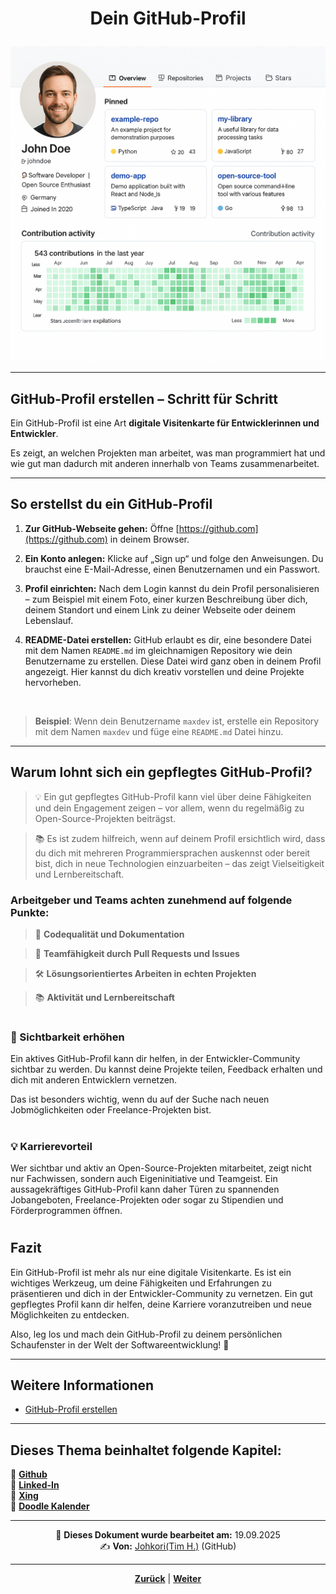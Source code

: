 # <p align="center">Dein GitHub-Profil</p>

![Beispiel-Profil](../../../../images/github_profil.png)

---

## GitHub-Profil erstellen – Schritt für Schritt

Ein GitHub-Profil ist eine Art **digitale Visitenkarte für Entwicklerinnen und Entwickler**.

Es zeigt, an welchen Projekten man arbeitet, was man programmiert hat und wie gut man dadurch mit anderen innerhalb von Teams zusammenarbeitet.

---

## So erstellst du ein GitHub-Profil

1. **Zur GitHub-Webseite gehen:** Öffne [https://github.com](https://github.com) in deinem Browser.

2. **Ein Konto anlegen:** Klicke auf „Sign up“ und folge den Anweisungen. Du brauchst eine E-Mail-Adresse, einen Benutzernamen und ein Passwort.

3. **Profil einrichten:** Nach dem Login kannst du dein Profil personalisieren – zum Beispiel mit einem Foto, einer kurzen Beschreibung über dich, deinem Standort und einem Link zu deiner Webseite oder deinem Lebenslauf.

4. **README-Datei erstellen:** GitHub erlaubt es dir, eine besondere Datei mit dem Namen `README.md` im gleichnamigen Repository wie dein Benutzername zu erstellen. Diese Datei wird ganz oben in deinem Profil angezeigt. Hier kannst du dich kreativ vorstellen und deine Projekte hervorheben.

<br>

>**Beispiel**: Wenn dein Benutzername `maxdev` ist, erstelle ein Repository mit dem Namen `maxdev` und füge eine `README.md` Datei hinzu.

---

## Warum lohnt sich ein gepflegtes GitHub-Profil?

>💡 Ein gut gepflegtes GitHub-Profil kann viel über deine Fähigkeiten und dein Engagement zeigen – vor allem, wenn du regelmäßig zu Open-Source-Projekten beiträgst.

>📚 Es ist zudem hilfreich, wenn auf deinem Profil  ersichtlich wird, dass du dich mit mehreren Programmiersprachen auskennst oder bereit bist, dich in neue Technologien einzuarbeiten – das zeigt Vielseitigkeit und Lernbereitschaft.

### Arbeitgeber und Teams achten zunehmend auf folgende Punkte:

>📝 **Codequalität und Dokumentation**

>🤝 **Teamfähigkeit durch Pull Requests und Issues**

>🛠️ **Lösungsorientiertes Arbeiten in echten Projekten**

>📚 **Aktivität und Lernbereitschaft**

#

### 🚀 Sichtbarkeit erhöhen

Ein aktives GitHub-Profil kann dir helfen, in der Entwickler-Community sichtbar zu werden. Du kannst deine Projekte teilen, Feedback erhalten und dich mit anderen Entwicklern vernetzen.

Das ist besonders wichtig, wenn du auf der Suche nach neuen Jobmöglichkeiten oder Freelance-Projekten bist.

#

### 💡 Karrierevorteil

Wer sichtbar und aktiv an Open-Source-Projekten mitarbeitet, zeigt nicht nur Fachwissen, sondern auch Eigeninitiative und Teamgeist. Ein aussagekräftiges GitHub-Profil kann daher Türen zu spannenden Jobangeboten, Freelance-Projekten oder sogar zu Stipendien und Förderprogrammen öffnen.

#

## Fazit

Ein GitHub-Profil ist mehr als nur eine digitale Visitenkarte. Es ist ein wichtiges Werkzeug, um deine Fähigkeiten und Erfahrungen zu präsentieren und dich in der Entwickler-Community zu vernetzen.
Ein gut gepflegtes Profil kann dir helfen, deine Karriere voranzutreiben und neue Möglichkeiten zu entdecken.

Also, leg los und mach dein GitHub-Profil zu deinem persönlichen Schaufenster in der Welt der Softwareentwicklung! 🚀

---

## Weitere Informationen

- [GitHub-Profil erstellen](https://docs.github.com/de/get-started/start-your-journey/setting-up-your-profile)

---

**Dieses Thema beinhaltet folgende Kapitel:**
---

🔹 [**Github**](/docs/08-karriere/01-social_media_netzwerk/01-github/README.md)<br>
🔹 [**Linked-In**](/docs/08-karriere/01-social_media_netzwerk/02-linkedin/README.md) <br>
🔹 [**Xing**](/docs/08-karriere/01-social_media_netzwerk/03-xing/README.md) <br>
🔹 [**Doodle Kalender**](/docs/08-karriere/01-social_media_netzwerk/04-doodle_kalender/README.md) <br>

---

<p align="center">
📅 <strong>Dieses Dokument wurde bearbeitet am:</strong> 19.09.2025
<br>
✍️ <strong>Von:</strong> <a href="https://github.com/johkori">Johkori(Tim H.)</a> (GitHub)
</p>

---

<p align="center">
<a href="/docs/08-karriere/01-social_media_netzwerk/README.md"><strong>Zurück</strong></a> | 
<a href="/docs/08-karriere/01-social_media_netzwerk/02-linkedin/README.md"><strong>Weiter</strong></a>
</p>
